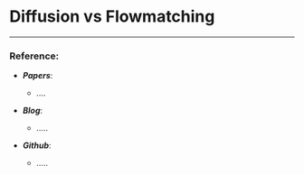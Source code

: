 # Diffusion vs Flowmatching

---
### Reference:


- ***Papers***:
    - ....

- ***Blog***:
    - .....

- ***Github***:
    - .....